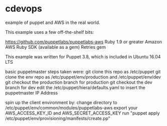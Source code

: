 # cdevops
example of puppet and AWS in the real world.

This example uses a few off-the-shelf bits:

   https://github.com/puppetlabs/puppetlabs-aws
   Ruby 1.9 or greater
   Amazon AWS Ruby SDK (available as a gem)
   Retries gem

This example was written for Puppet 3.8, which is included in Ubuntu 16.04 LTS

   basic puppetmaster steps taken were:
       git clone this repo as /etc/puppet
       git clone the env repo as /etc/puppet/env/production and /etc/puppet/env/dev
       git checkout the production branch for production
       git checkout the dev branch for dev
       edit the /etc/puppet/hiera/defaults.yaml to insert the puppetmaster IP Address

   spin up the client environment by:
       change directory to /etc/puppet/env/common/modules/puppetlabs-aws
       export your AWS_ACCESS_KEY_ID and AWS_SECRET_ACCESS_KEY
       run "puppet apply /etc/puppet/env/provisioning/manifests/create.pp"


